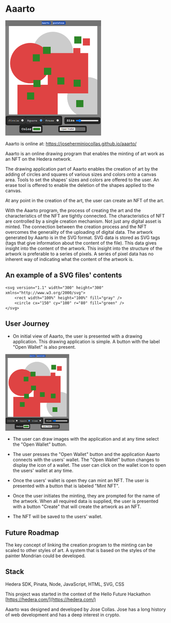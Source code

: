 # Aaarto

<img src="art/screen-shot.png" width="300" />

Aaarto is online at:
<a href="https://joseherminiocollas.github.io/aaarto/" target="new">https://joseherminiocollas.github.io/aaarto/<a>

Aaarto is an online drawing program that enables the minting of art work as an NFT on the Hedera network. 

The drawing application part of Aaarto enables the creation of art by the adding of circles and squares of various sizes and colors onto a canvas area. Tools to set the shapes' sizes and colors are offered to the user. An erase tool is offered to enable the deletion of the shapes applied to the canvas.

At any point in the creation of the art, the user can create an NFT of the art.

With the Aaarto program, the process of creating the art and the characteristics of the NFT are tightly connected. The characteristics of NFT are controlled by a single creation mechanism. Not just any digital asset is minted. The connection between the creation process and the NFT overcomes the generality of the uploading of digital data. The artwork generated by Aaarto is in the SVG format. SVG data is stored as SVG tags (tags that give information about the content of the file). This data gives insight into the content of the artwork. This insight into the structure of the artwork is preferable to a series of pixels. A series of pixel data has no inherent way of indicating what the content of the artwork is.   

## An example of a SVG files' contents

```
<svg version="1.1" width="300" height="300" xmlns="http://www.w3.org/2000/svg">
    <rect width="100%" height="100%" fill="gray" />
    <circle cx="150" cy="100" r="80" fill="green" />
</svg>
```

## User Journey

- On initial view of Aaarto, the user is presented with a drawing application. This drawing application is simple. A button with the label "Open Wallet" is also present.
<img src="art/screen-shot.png" width="200" />

- The user can draw images with the application and at any time select the "Open Wallet" button.

- The user presses the "Open Wallet" button and the application Aaarto connects with the users' wallet. The "Open Wallet" button changes to display the icon of a wallet. The user can click on the wallet icon to open the users' wallet at any time.

- Once the users' wallet is open they can mint an NFT. The user is presented with a button that is labeled "Mint NFT".
 
- Once the user initiates the minting, they are prompted for the name of the artwork. When all required data is supplied, the user is presented with a button "Create" that will create the artwork as an NFT.

- The NFT will be saved to the users' wallet.


## Future Roadmap

The key concept of linking the creation program to the minting can be scaled to other styles of art. A system that is based on the styles of the painter Mondrian could be developed. 

## Stack
Hedera SDK, Pinata, Node, JavaScript, HTML, SVG, CSS

This project was started in the context of the Hello Future Hackathon [https://hedera.com/](https://hedera.com/)

Aaarto was designed and developed by Jose Collas. Jose has a long history of web development and has a deep interest in crypto.
